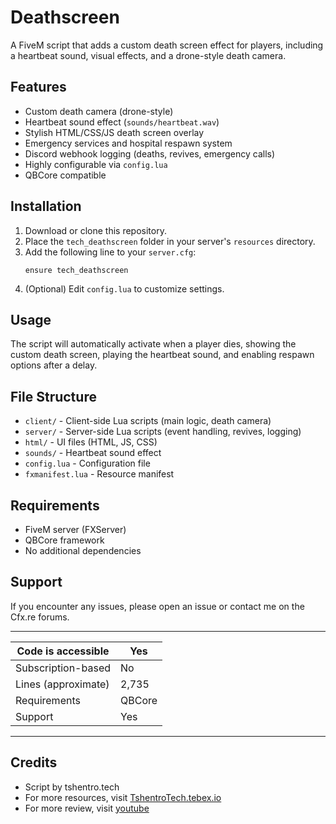 # Deathscreen

A FiveM script that adds a custom death screen effect for players, including a heartbeat sound, visual effects, and a drone-style death camera.

## Features

- Custom death camera (drone-style)
- Heartbeat sound effect (`sounds/heartbeat.wav`)
- Stylish HTML/CSS/JS death screen overlay
- Emergency services and hospital respawn system
- Discord webhook logging (deaths, revives, emergency calls)
- Highly configurable via `config.lua`
- QBCore compatible

## Installation

1. Download or clone this repository.
2. Place the `tech_deathscreen` folder in your server's `resources` directory.
3. Add the following line to your `server.cfg`:
   ```
   ensure tech_deathscreen
   ```
4. (Optional) Edit `config.lua` to customize settings.

## Usage

The script will automatically activate when a player dies, showing the custom death screen, playing the heartbeat sound, and enabling respawn options after a delay.

## File Structure

- `client/` - Client-side Lua scripts (main logic, death camera)
- `server/` - Server-side Lua scripts (event handling, revives, logging)
- `html/` - UI files (HTML, JS, CSS)
- `sounds/` - Heartbeat sound effect
- `config.lua` - Configuration file
- `fxmanifest.lua` - Resource manifest

## Requirements

- FiveM server (FXServer)
- QBCore framework
- No additional dependencies

## Support

If you encounter any issues, please open an issue or contact me on the Cfx.re forums.

---

| Code is accessible | Yes |
|--------------------|-----|
| Subscription-based | No  |
| Lines (approximate)| 2,735 |
| Requirements       | QBCore |
| Support            | Yes |

---

## Credits

- Script by tshentro.tech
- For more resources, visit [TshentroTech.tebex.io](https://TshentroTech.tebex.io) 
- For more review, visit [youtube](https://youtu.be/3U8Oq5YbyuQ?si=1486BCLKQfj5TtSu) 
